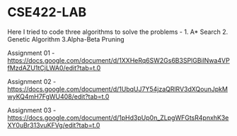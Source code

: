 # CSE422-LAB
Here I tried to code three algorithms to solve the problems - 1. A* Search 2. Genetic Algorithm 3.Alpha-Beta Pruning 

Assignment 01 - https://docs.google.com/document/d/1XXHeRq6SW2Gs6B3SPlGBilNwa4VPfMzdAZU1tCjLWA0/edit?tab=t.0


Assignment 02 - https://docs.google.com/document/d/1UbqUJ7Y54jzaQRlRV3dXQounJpkMwyKQ4mH7FgWU408/edit?tab=t.0


Assignment 03 - https://docs.google.com/document/d/1pHd3pUp0n_ZLpgWFGtsR4pnxhK3eXY0uBr313vuKFVg/edit?tab=t.0
